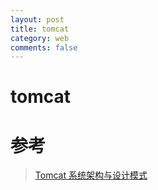 ```yaml
---
layout: post
title: tomcat 
category: web
comments: false
--- 
```


# tomcat

# 参考
> [Tomcat 系统架构与设计模式](http://www.ibm.com/developerworks/cn/java/j-lo-tomcat2/index.html)